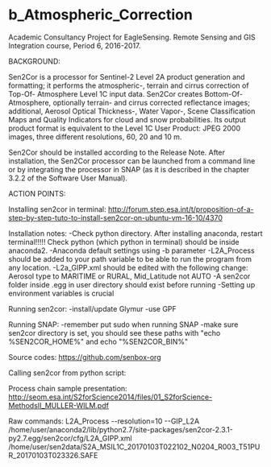 # b_Atmospheric_Correction
Academic Consultancy Project for EagleSensing. Remote Sensing and GIS Integration course, Period 6, 2016-2017.

BACKGROUND:

Sen2Cor is a processor for Sentinel-2 Level 2A product generation and formatting; it performs the atmospheric-, terrain and cirrus correction of Top-Of- Atmosphere Level 1C input data. Sen2Cor creates Bottom-Of-Atmosphere, optionally terrain- and cirrus corrected reflectance images; additional, Aerosol Optical Thickness-, Water Vapor-, Scene Classification Maps and Quality Indicators for cloud and snow probabilities. Its output product format is equivalent to the Level 1C User Product: JPEG 2000 images, three different resolutions, 60, 20 and 10 m.

Sen2Cor should be installed according to the Release Note. After installation, the Sen2Cor processor can be launched from a command line or by integrating the processor in SNAP (as it is described in the chapter 3.2.2 of the Software User Manual).


ACTION POINTS:



Installing sen2cor in terminal:
 http://forum.step.esa.int/t/proposition-of-a-step-by-step-tuto-to-install-sen2cor-on-ubuntu-vm-16-10/4370 
 
 Installation notes:
    -Check python directory. After installing anaconda, restart terminal!!!!! Check python (which python in terminal) should be inside anaconda2.
    -Anaconda default settings using -b parameter
    -L2A_Process should be added to your path variable to be able to run the program from any location.
    -L2a_GIPP.xml should be edited with the following change:
          Aerosol type to MARITIME or RURAL, Mid_Latitude not AUTO
    -A sen2cor folder inside .egg in user directory should exist before running
    -Setting up environment variables is crucial
    
    
 Running sen2cor:
    -install/update Glymur
    -use GPF
     
 
 
 
 Running SNAP:
    -remember put sudo when running SNAP
    -make sure sen2cor directory is set, you should see these paths with "echo %SEN2COR_HOME%" and echo "%SEN2COR_BIN%"
 

 
Source codes:
 https://github.com/senbox-org 
 
 
Calling sen2cor from python script:

 
 
 
 
 Process chain sample presentation:
    http://seom.esa.int/S2forScience2014/files/01_S2forScience-MethodsII_MULLER-WILM.pdf
 
 
 
 
 
 Raw commands: 
 L2A_Process --resolution=10 --GIP_L2A /home/user/anaconda2/lib/python2.7/site-packages/sen2cor-2.3.1-py2.7.egg/sen2cor/cfg/L2A_GIPP.xml /home/user/sen2data/S2A_MSIL1C_20170103T022102_N0204_R003_T51PUR_20170103T023326.SAFE


